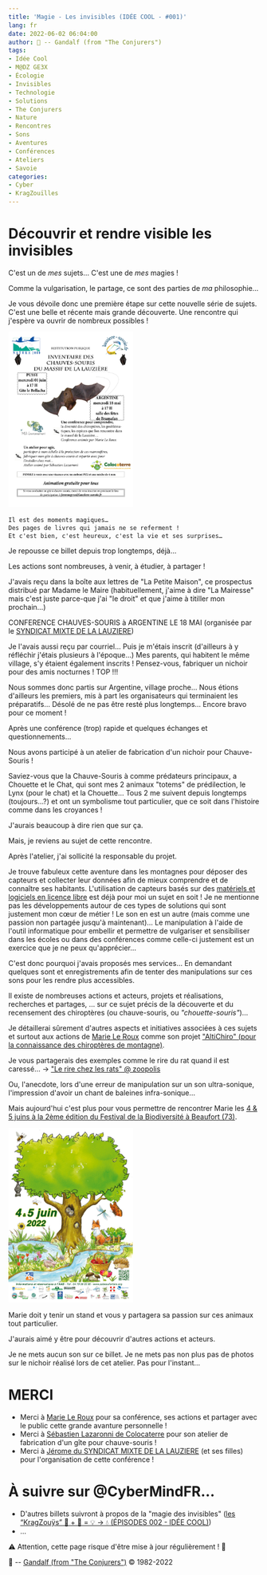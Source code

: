 ```yaml
---
title: 'Magie - Les invisibles (IDÉE COOL - #001)'
lang: fr
date: 2022-06-02 06:04:00
author: 🧙 -- Gandalf (from "The Conjurers")
tags:
- Idée Cool
- M@DZ GE3X
- Écologie
- Invisibles
- Technologie
- Solutions
- The Conjurers
- Nature
- Rencontres
- Sons
- Aventures
- Conférences
- Ateliers
- Savoie
categories:
- Cyber
- KragZouïlles
---
```


# Découvrir et rendre visible les invisibles

C'est un de *mes* sujets…
C'est une de *mes* magies !

Comme la vulgarisation, le partage, ce sont des parties de *ma* philosophie…

Je vous dévoile donc une première étape sur cette nouvelle série de sujets.
C'est une belle et récente mais grande découverte.
Une rencontre qui j'espère va ouvrir de nombreux possibles !

<img src="/uploads/images/CHIRO/affiche-Chiro.jpg" width="250px" height="">

	Il est des moments magiques…
	Des pages de livres qui jamais ne se referment !
	Et c'est bien, c'est heureux, c'est la vie et ses surprises…

<!-- more -->

Je repousse ce billet depuis trop longtemps, déjà…

Les actions sont nombreuses, à venir, à étudier, à partager !

J'avais reçu dans la boîte aux lettres de "La Petite Maison", ce prospectus distribué par Madame le Maire (habituellement, j'aime à dire "La Mairesse" mais c'est juste parce-que j'ai "le droit" et que j'aime à titiller mon prochain…)

CONFERENCE CHAUVES-SOURIS à ARGENTINE LE 18 MAI (organisée par le [SYNDICAT MIXTE DE LA LAUZIERE](http://lauziere-savoie.fr/))

Je l'avais aussi reçu par courriel…
Puis je m'étais inscrit (d'ailleurs à y réfléchir j'étais plusieurs à l'époque…)
Mes parents, qui habitent le même village, s'y étaient également inscrits !
Pensez-vous, fabriquer un nichoir pour des amis nocturnes ! TOP !!!

Nous sommes donc partis sur Argentine, village proche…
Nous étions d'ailleurs les premiers, mis à part les organisateurs qui terminaient les préparatifs…
Désolé de ne pas être resté plus longtemps…
Encore bravo pour ce moment !

Après une conférence (trop) rapide et quelques échanges et questionnements…

Nous avons participé à un atelier de fabrication d'un nichoir pour Chauve-Souris !

Saviez-vous que la Chauve-Souris à comme prédateurs principaux, a Chouette et le Chat, qui sont mes 2 animaux "totems" de prédilection, le Lynx (pour le chat) et la Chouette…
Tous 2 me suivent depuis longtemps (toujours…?) et ont un symbolisme tout particulier, que ce soit dans l'histoire comme dans les croyances !

J'aurais beaucoup à dire rien que sur ça.

Mais, je reviens au sujet de cette rencontre.

Après l'atelier, j'ai sollicité la responsable du projet.

Je trouve fabuleux cette aventure dans les montagnes pour déposer des capteurs et collecter leur données afin de mieux comprendre et de connaître ses habitants.
L'utilisation de capteurs basés sur des [matériels et logiciels en licence libre](https://framagit.org/PiBatRecorderPojects) est déjà pour moi un sujet en soit !
Je ne mentionne pas les développements autour de ces types de solutions qui sont justement mon cœur de métier !
Le son en est un autre (mais comme une passion non partagée jusqu'à maintenant)…
Le manipulation à l'aide de l'outil informatique pour embellir et permettre de vulgariser et sensibiliser dans les écoles ou dans des conférences comme celle-ci justement est un exercice que je ne peux qu'apprécier…

C'est donc pourquoi j'avais proposés mes services…
En demandant quelques sont et enregistrements afin de tenter des manipulations sur ces sons pour les rendre plus accessibles.

Il existe de nombreuses actions et acteurs, projets et réalisations, recherches et partages, … sur ce sujet précis de la découverte et du recensement des chiroptères (ou chauve-souris, ou *"chouette-souris"*)…

Je détaillerai sûrement d'autres aspects et initiatives associées à ces sujets et surtout aux actions de [Marie Le Roux](http://mlr-environnement.fr/index.php) comme son projet ["AltiChiro" (pour la connaissance des chiroptères de montagne)](https://altichiromontagne.wixsite.com/projet/presentation).

Je vous partagerais des exemples comme le rire du rat quand il est caressé…
-> ["Le rire chez les rats" @ zoopolis](https://zoopolis.fr/decouvrir/les-animaux/le-rire-chez-les-rats/)

Ou, l'anecdote, lors d'une erreur de manipulation sur un son ultra-sonique, l'impression d'avoir un chant de baleines infra-sonique…

Mais aujourd'hui c'est plus pour vous permettre de rencontrer Marie les [4 & 5 juins à la 2ème édition du Festival de la Biodiversité à Beaufort (73)](https://www.aabeaufortain.org/?actualite=festival-de-la-biodiversite).

<img src="/uploads/images/CHIRO/affiche.jpg" width="250px" height="">

Marie doit y tenir un stand et vous y partagera sa passion sur ces animaux tout particulier.

J'aurais aimé y être pour découvrir d'autres actions et acteurs.

Je ne mets aucun son sur ce billet.
Je ne mets pas non plus pas de photos sur le nichoir réalisé lors de cet atelier.
Pas pour l'instant…

# MERCI

- Merci à [Marie Le Roux](http://mlr-environnement.fr) pour sa conférence, ses actions et partager avec le public cette grande avanture personnelle !
- Merci à [Sébastien Lazaronni de Colocaterre](https://www.colocaterre.com/) pour son atelier de fabrication d'un gîte pour chauve-souris !
- Merci à [Jérome du SYNDICAT MIXTE DE LA LAUZIERE](http://lauziere-savoie.fr/) (et ses filles) pour l'organisation de cette conférence !

# À suivre sur @CyberMindFR… #

- D'autres billets suivront à propos de la "magie des invisibles" ([les “KragZouÿs” 🤖 + 🎲 = 💡 -> 💧 (ÉPISODES 002 - IDÉE COOL)](https://cybermind.fr/tags/Idee-Cool/))
- …

⚠️ Attention, cette page risque d'être mise à jour régulièrement ! 👀

🧙 -- [Gandalf (from "The Conjurers")](mailto:Gandalf@Gk2.NET?subject=The%20Conjurers%20%3F) ©️ 1982-2022